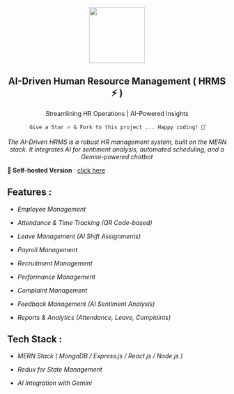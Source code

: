 <div align="center">
    <a href="https://metrohrms.netlify.app">
  <img src="https://metrohrms.netlify.app/metro.png" width="128px" />
    </a>
    <h2>AI-Driven Human Resource Management ( HRMS ⚡ )</h2>
    <p align="center">
         <p>Streamlining HR Operations | AI-Powered Insights</p>
    </p>
    

```
 Give a Star ⭐️ & Fork to this project ... Happy coding! 🤩`
```

*The AI-Driven HRMS is a robust HR management system, built on the MERN stack. It integrates AI for sentiment analysis, automated scheduling, and a Gemini-powered chatbot*

</div>

**🚀 Self-hosted Version** : [click here](https://metrohrms.netlify.app)

## Features :

- *Employee Management*  

- *Attendance & Time Tracking (QR Code-based)*  

- *Leave Management (AI Shift Assignments)*  

- *Payroll Management*

- *Recruitment Management*  

- *Performance Management*  

- *Complaint Management* 

- *Feedback Management (AI Sentiment Analysis)*  

- *Reports & Analytics (Attendance, Leave, Complaints)*  

## Tech Stack :

- *MERN Stack ( MongoDB / Express.js / React.js / Node.js )*

- *Redux for State Management*  

- *AI Integration with Gemini*  
